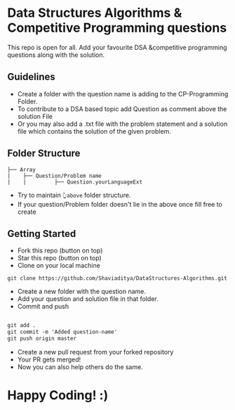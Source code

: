# Data Structures Algorithms & Competitive Programming questions

This repo is open for all. Add your favourite DSA &competitive programming questions along with the solution.

## Guidelines

- Create a folder with the question name is adding to the CP-Programming Folder.
- To contribute to a DSA based topic add Question as comment above the solution File
- Or you may also add a .txt file with the problem statement and a solution file which contains the solution of the given problem.

## Folder Structure

```
├── Array
|    ├── Question/Problem name       
|    |         ├── Question.yourLanguageExt
```

- Try to maintain `👆above` folder structure.
- If your question/Problem folder doesn't lie in the above once fill free to create

## Getting Started

- Fork this repo (button on top)
- Star this repo (button on top)
- Clone on your local machine

```terminal
git clone https://github.com/Shaviaditya/DataStructures-Algorithms.git
```

- Create a new folder with the question name.
- Add your question and solution file in that folder.
- Commit and push

```markdown

git add .
git commit -m 'Added question-name'
git push origin master

```

- Create a new pull request from your forked repository
- Your PR gets merged!
- Now you can also help others do the same.

# Happy Coding! :)
